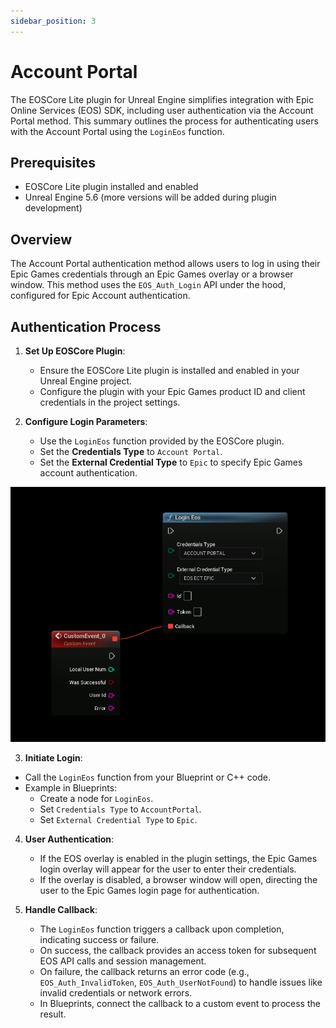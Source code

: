 ```yaml
---
sidebar_position: 3
---
```


# Account Portal
The EOSCore Lite plugin for Unreal Engine simplifies integration with Epic Online Services (EOS) SDK, including user authentication via the Account Portal method. This summary outlines the process for authenticating users with the Account Portal using the `LoginEos` function.

## Prerequisites
- EOSCore Lite plugin installed and enabled
- Unreal Engine 5.6 (more versions will be added during plugin development)

## Overview
The Account Portal authentication method allows users to log in using their Epic Games credentials through an Epic Games overlay or a browser window. This method uses the `EOS_Auth_Login` API under the hood, configured for Epic Account authentication.

## Authentication Process
1. **Set Up EOSCore Plugin**:
   - Ensure the EOSCore Lite plugin is installed and enabled in your Unreal Engine project.
   - Configure the plugin with your Epic Games product ID and client credentials in the project settings.

2. **Configure Login Parameters**:
   - Use the `LoginEos` function provided by the EOSCore plugin.
   - Set the **Credentials Type** to `Account Portal`.
   - Set the **External Credential Type** to `Epic` to specify Epic Games account authentication.

![Image](./images/login_eos_account_portal.png)

3. **Initiate Login**:
- Call the `LoginEos` function from your Blueprint or C++ code.
- Example in Blueprints:
    - Create a node for `LoginEos`.
    - Set `Credentials Type` to `AccountPortal`.
    - Set `External Credential Type` to `Epic`.

4. **User Authentication**:
   - If the EOS overlay is enabled in the plugin settings, the Epic Games login overlay will appear for the user to enter their credentials.
   - If the overlay is disabled, a browser window will open, directing the user to the Epic Games login page for authentication.

5. **Handle Callback**:
   - The `LoginEos` function triggers a callback upon completion, indicating success or failure.
   - On success, the callback provides an access token for subsequent EOS API calls and session management.
   - On failure, the callback returns an error code (e.g., `EOS_Auth_InvalidToken`, `EOS_Auth_UserNotFound`) to handle issues like invalid credentials or network errors.
   - In Blueprints, connect the callback to a custom event to process the result.
